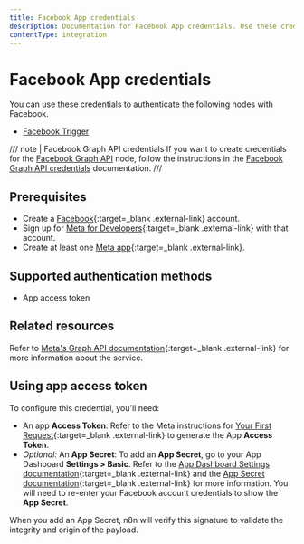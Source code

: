 ```yaml
---
title: Facebook App credentials
description: Documentation for Facebook App credentials. Use these credentials to authenticate Facebook App in n8n, a workflow automation platform.
contentType: integration
---
```


# Facebook App credentials

You can use these credentials to authenticate the following nodes with Facebook.

- [Facebook Trigger](/integrations/builtin/trigger-nodes/n8n-nodes-base.facebooktrigger/)

/// note | Facebook Graph API credentials
If you want to create credentials for the [Facebook Graph API](/integrations/builtin/app-nodes/n8n-nodes-base.facebookgraphapi/) node, follow the instructions in the [Facebook Graph API credentials](/integrations/builtin/credentials/facebookgraph/) documentation.
///

## Prerequisites

- Create a [Facebook](https://www.facebook.com/){:target=_blank .external-link} account.
- Sign up for [Meta for Developers](https://developers.facebook.com/){:target=_blank .external-link} with that account.
- Create at least one [Meta app](https://developers.facebook.com/docs/development/create-an-app){:target=_blank .external-link}.

## Supported authentication methods

- App access token

## Related resources

Refer to [Meta's Graph API documentation](https://developers.facebook.com/docs/graph-api/overview){:target=_blank .external-link} for more information about the service.

## Using app access token

To configure this credential, you'll need:

- An app **Access Token**: Refer to the Meta instructions for [Your First Request](https://developers.facebook.com/docs/graph-api/get-started#get-started){:target=_blank .external-link} to generate the App **Access Token**.
- _Optional:_ An **App Secret**: To add an **App Secret**, go to your App Dashboard **Settings > Basic**. Refer to the [App Dashboard Settings documentation](https://developers.facebook.com/docs/development/create-an-app/app-dashboard#settings){:target=_blank .external-link} and the [App Secret documentation](https://developers.facebook.com/docs/facebook-login/security#appsecret){:target=_blank .external-link} for more information. You will need to re-enter your Facebook account credentials to show the **App Secret**.

When you add an App Secret, n8n will verify this signature to validate the integrity and origin of the payload.

